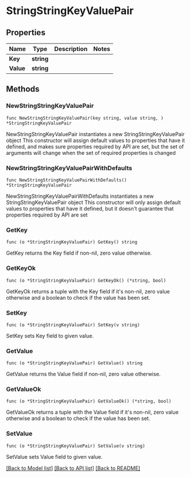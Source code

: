 # StringStringKeyValuePair

## Properties

Name | Type | Description | Notes
------------ | ------------- | ------------- | -------------
**Key** | **string** |  | 
**Value** | **string** |  | 

## Methods

### NewStringStringKeyValuePair

`func NewStringStringKeyValuePair(key string, value string, ) *StringStringKeyValuePair`

NewStringStringKeyValuePair instantiates a new StringStringKeyValuePair object
This constructor will assign default values to properties that have it defined,
and makes sure properties required by API are set, but the set of arguments
will change when the set of required properties is changed

### NewStringStringKeyValuePairWithDefaults

`func NewStringStringKeyValuePairWithDefaults() *StringStringKeyValuePair`

NewStringStringKeyValuePairWithDefaults instantiates a new StringStringKeyValuePair object
This constructor will only assign default values to properties that have it defined,
but it doesn't guarantee that properties required by API are set

### GetKey

`func (o *StringStringKeyValuePair) GetKey() string`

GetKey returns the Key field if non-nil, zero value otherwise.

### GetKeyOk

`func (o *StringStringKeyValuePair) GetKeyOk() (*string, bool)`

GetKeyOk returns a tuple with the Key field if it's non-nil, zero value otherwise
and a boolean to check if the value has been set.

### SetKey

`func (o *StringStringKeyValuePair) SetKey(v string)`

SetKey sets Key field to given value.


### GetValue

`func (o *StringStringKeyValuePair) GetValue() string`

GetValue returns the Value field if non-nil, zero value otherwise.

### GetValueOk

`func (o *StringStringKeyValuePair) GetValueOk() (*string, bool)`

GetValueOk returns a tuple with the Value field if it's non-nil, zero value otherwise
and a boolean to check if the value has been set.

### SetValue

`func (o *StringStringKeyValuePair) SetValue(v string)`

SetValue sets Value field to given value.



[[Back to Model list]](../README.md#documentation-for-models) [[Back to API list]](../README.md#documentation-for-api-endpoints) [[Back to README]](../README.md)


